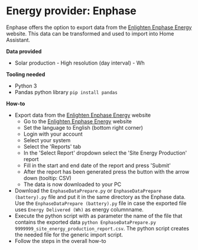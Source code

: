 # Energy provider: Enphase

Enphase offers the option to export data from the [Enlighten Enphase Energy](https://enlighten.enphaseenergy.com/) website. This data can be transformed and used to import into Home Assistant.

**Data provided**
- Solar production - High resolution (day interval) - Wh

**Tooling needed**
- Python 3
- Pandas python library ```pip install pandas```

**How-to**
- Export data from the [Enlighten Enphase Energy](https://enlighten.enphaseenergy.com/) website
    - Go to the [Enlighten Enphase Energy](https://enlighten.enphaseenergy.com/) website
    - Set the language to English (bottom right corner)
    - Login with your account
    - Select your system
    - Select the 'Reports' tab
    - In the 'Select Report' dropdown select the 'Site Energy Production' report
    - Fill in the start and end date of the report and press 'Submit'
    - After the report has been generated press the button with the arrow down (tooltip: CSV)
    - The data is now downloaded to your PC
- Download the ```EnphaseDataPrepare.py``` or ```EnphaseDataPrepare (battery).py``` file and put it in the same directory as the Enphase data. Use the ```EnphaseDataPrepare (battery).py``` file in case the exported file uses ```Energy Delivered (Wh)``` as energy columnname.
- Execute the python script with as parameter the name of the file that contains the exported data ```python EnphaseDataPrepare.py 9999999_site_energy_production_report.csv```. The python script creates the needed file for the generic import script.
- Follow the steps in the overall how-to